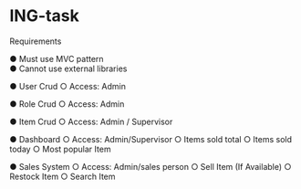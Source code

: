 # ING-task


Requirements

● Must use MVC pattern                     
● Cannot use external libraries

● User Crud
    ○ Access: Admin

● Role Crud
    ○ Access: Admin

● Item Crud
    ○ Access: Admin / Supervisor

● Dashboard
    ○ Access: Admin/Supervisor
    ○ Items sold total
    ○ Items sold today
    ○ Most popular Item

● Sales System
    ○ Access: Admin/sales person
    ○ Sell Item (If Available)
    ○ Restock Item
    ○ Search Item
